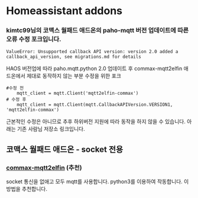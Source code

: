 Homeassistant addons
====================
### kimtc99님의 코맥스 월패드 애드온의 paho-mqtt 버전 업데이트에 따른 오류 수정 포크입니다.
`ValueError: Unsupported callback API version: version 2.0 added a callback_api_version, see migrations.md for details`

HAOS 버전업에 따라 paho.mqtt.python 2.0 업데이트 후 commax-mqtt2elfin 애드온에서 제대로 동작하지 않는 부분 수정을 위한 포크

```
#수정 전
    mqtt_client = mqtt.Client('mqtt2elfin-commax')
# 수정 후
    mqtt_client = mqtt.Client(mqtt.CallbackAPIVersion.VERSION1, 'mqtt2elfin-commax')
```

근본적인 수정은 아니므로 추후 하위버전 지원에 따라 동작을 하지 않을 수 있습니다. 
아래는 기존 사람님 저장소 링크입니다.

## 코맥스 월패드 애드온 - socket 전용
### [commax-mqtt2elfin](https://github.com/kimtc99/HAaddon/tree/master/commax-mqtt2elfin) (추천)
socket 통신을 없애고 모두 mqtt를 사용합니다. python3를 이용하여 작동합니다.
이 방법을 추천합니다.
